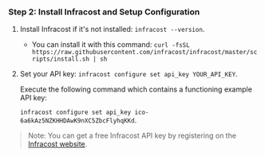 ### Step 2: Install Infracost and Setup Configuration

1. Install Infracost if it's not installed: `infracost --version`.

    * You can install it with this command: 
    `curl -fsSL https://raw.githubusercontent.com/infracost/infracost/master/scripts/install.sh | sh`

2. Set your API key: `infracost configure set api_key YOUR_API_KEY`.

    Execute the following command which contains a functioning example API key:

    `infracost configure set api_key ico-6a6kAz5NZKHHDAwK9nXC5ZbcFlyhqKKd`.

> Note: You can get a free Infracost API key by registering on the [Infracost website](https://www.infracost.io/).
